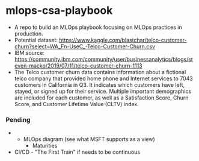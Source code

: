 # mlops-csa-playbook
- A repo to build an MLOps playbook focusing on MLOps practices in production.
- Potential dataset: https://www.kaggle.com/blastchar/telco-customer-churn?select=WA_Fn-UseC_-Telco-Customer-Churn.csv
- IBM source: https://community.ibm.com/community/user/businessanalytics/blogs/steven-macko/2019/07/11/telco-customer-churn-1113
- The Telco customer churn data contains information about a fictional telco company that provided home phone and Internet services to 7043 customers in California in Q3. It indicates which customers have left, stayed, or signed up for their service. Multiple important demographics are included for each customer, as well as a Satisfaction Score, Churn Score, and Customer Lifetime Value (CLTV) index.

### Pending
- - MLOps diagram (see what MSFT supports as a view)
	- Maturities
- CI/CD - "The First Train" if needs to be continuous
